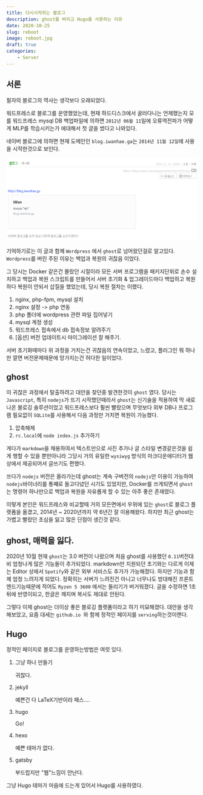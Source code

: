```yaml
---
title: 다시시작하는 블로그
description: ghost를 버리고 Hugo를 사용하는 이유
date: 2020-10-25
slug: reboot
image: reboot.jpg
draft: true
categories:
    - Server
---
```


## 서론

필자의 블로그의 역사는 생각보다 오래되었다.

워드프레스로 블로그를 운영했었는데, 현재 하드디스크에서 굴러다니는 언제했는지 모를 워드프레스 mysql DB 백업파일에 의하면 `2012년 06월 11`일에 오류역전파가 어떻게 MLP를 학습시키는가 에대해서 첫 글을 썼다고 나와있다.

 네이버 블로그에 의하면 현재 도메인인 `blog.iwanhae.ga`는 `2014년 11월 12일`에 사용을 시작한것으로 보인다.

![image-20201025172331012](./image-20201025172331012.png)

 기억하기로는 이 글과 함께 `Wordpress` 에서 `ghost`로 넘어왔던걸로 알고있다. `Wordpress`를 버린 주된 이유는 백업과 복원의 귀찮음 이었다.

 그 당시는 Docker 같은건 몰랐던 시절이라 모든 서버 프로그램을 패키지단위로 손수 설치하고 백업과 복원 스크립트를 만들어서 서버 초기화 & 업그레이드마다 백업하고 복원하다 복원이 안되서 삽질을 했었는데, 당시 복원 절차는 이랬다.

1. nginx, php-fpm, mysql 설치
2. nginx 설정 -> php 연동
3. php 폴더에 wordpress 관련 파일 집어넣기
4. mysql 계정 생성
5. 워드프레스 접속에서 db 접속정보 알려주기
6. [옵션] 버전 업데이트시 마이그레이션 잘 해주기.

서버 초기화때마다 위 과정을 거치는건 귀찮음의 연속이었고, 느렸고, 플러그인 뭐 하나만 깔면 버전문제때문에 망가지는건 허다한 일이었다.

## ghost

이 귀찮은 과정에서 탈출하려고 대안을 찾던중 발견한것이 `ghost` 였다. 당시는 `Javascript`, 특히 `nodejs`가 뜨기 시작했던때라서 `ghost`는 신기술을 적용하여 막 새로나온 블로깅 솔루션이었고 워드프레스보다 훨씬 빨랐으며 무엇보다 외부 DB나 프로그램 필요없이 `SQLite`를 사용해서 다음 과정만 거치면 복원이 가능했다.

1. 압축해제
2. `rc.local`에 `node index.js` 추가하기

게다가 `markdown`을 채용하여서 텍스트만으로 사진 추가나 글 스타일 변경같은것을 쉽게 행할 수 있을 뿐만아니라 그당시 거의 유일한 `wysiwyg` 방식의 마크다운에디터가 웹상에서 제공되어서 글쓰기도 편했다.

 쓰다가 `nodejs` 버전은 올라가는데 ghost는 계속 구버전의 `nodejs`만 이용이 가능하여 `nodejs`바이너리를 통쨰로 들고다녔던 시기도 있었지만, Docker를 쓰게되면서 `ghost`는 명령어 하나만으로 백업과 복원을 자유롭게 할 수 있는 아주 좋은 존재였다.

이렇게 본인은 워드프레스와 비교할때 거의 모든면에서 우위에 있는 `ghost`로 블로그 플랫폼을 옮겼고, 2014년 ~ 2020년까지 약 6년간 잘 이용해왔다. 하지만 최근 ghost는 가볍고 빨랐던 초심을 잃고 많은 단점이 생긴것 같다.

## ghost, 매력을 잃다.

 2020년 10월 현재 `ghost`는 3.0 버전이 나왔으며 처음 ghost를 사용했던 `0.11`버전대비 엄청나게 많은 기능들이 추가되었다. markdown만 지원되던 초기와는 다르게 이제는 Editor 상에서 `Spotify`와 같은 외부 서비스도 추가가 가능해졌다. 하지만 기능과 함께 엄청 느려지게 되었다. 정확히는 서버가 느려진건 아니고 너무나도 방대해진 프론트엔드기능때문에 적어도 `Ryzen 5 3600` 에서는 돌리기가 버거워졌다. 글을 수정하면 1초뒤에 반영이되고, 한글은 깨지며 복사도 제대로 안된다.

 그렇다 이제 ghost는 더이상 좋은 블로깅 플랫폼이라고 하기 미묘해졌다. 대안을 생각해보았고, 요즘 대세는 `github.io `와 함께 정적인 페이지를 `serving`하는것이랜다.

## Hugo

정적인 페이지로 블로그를 운영하는방법은 여럿 있다.

1. 그냥 하나 만들기

   귀찮다.

2. jekyll

   예쁜건 다 LaTeX기반이라 패스....

3. hugo

   Go!

4. hexo

   예쁜 테마가 없다.

5. gatsby

   부드럽지만 "웹"느낌이 안난다.

그냥 Hugo 테마가 마음에 드는게 있어서 Hugo를 사용하였다.



